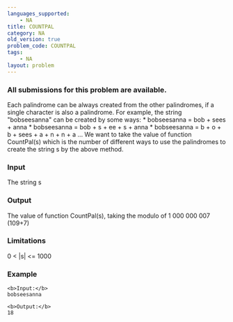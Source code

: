 ```yaml
---
languages_supported:
    - NA
title: COUNTPAL
category: NA
old_version: true
problem_code: COUNTPAL
tags:
    - NA
layout: problem
---
```

###  All submissions for this problem are available. 

Each palindrome can be always created from the other palindromes, if a single character is also a palindrome. For example, the string "bobseesanna" can be created by some ways:
 \* bobseesanna = bob + sees + anna
 \* bobseesanna = bob + s + ee + s + anna
 \* bobseesanna = b + o + b + sees + a + n + n + a
 ...
 We want to take the value of function CountPal(s) which is the number of different ways to use the palindromes to create the string s by the above method.

### Input

The string s

### Output

The value of function CountPal(s), taking the modulo of 1 000 000 007 (109+7)

### Limitations

0 < |s| <= 1000

### Example

```
<b>Input:</b>
bobseesanna

<b>Output:</b>
18

```